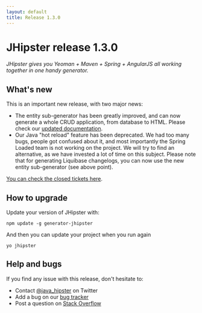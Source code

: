 ```yaml
---
layout: default
title: Release 1.3.0
---
```


JHipster release 1.3.0
==================

*JHipster gives you Yeoman + Maven + Spring + AngularJS all working together in one handy generator.*

What's new
----------

This is an important new release, with two major news:

- The entity sub-generator has been greatly improved, and can now generate a whole CRUD application, from database to HTML. Please check our [updated documentation](https://jhipster.github.io/creating-an-entity/).
- Our Java "hot reload" feature has been deprecated. We had too many bugs, people got confused about it, and most importantly the Spring Loaded team is not working on the project. We will try to find an alternative, as we have invested a lot of time on this subject. Please note that for generating Liquibase changelogs, you can now use the new entity sub-generator (see above point).

[You can check the closed tickets here](https://github.com/jhipster/generator-jhipster/issues?q=milestone%3A1.3.0+is%3Aclosed).

How to upgrade
------------

Update your version of JHipster with:

```
npm update -g generator-jhipster
```

And then you can update your project when you run again

```
yo jhipster
```

Help and bugs
--------------

If you find any issue with this release, don't hesitate to:

- Contact [@java_hipster](https://twitter.com/java_hipster) on Twitter
- Add a bug on our [bug tracker](https://github.com/jhipster/generator-jhipster/issues?state=open)
- Post a question on [Stack Overflow](http://stackoverflow.com/tags/jhipster/info)
